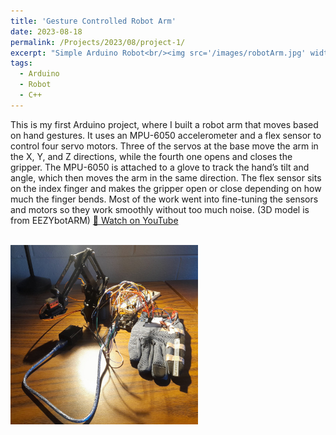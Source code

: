 ```yaml
---
title: 'Gesture Controlled Robot Arm'
date: 2023-08-18
permalink: /Projects/2023/08/project-1/
excerpt: "Simple Arduino Robot<br/><img src='/images/robotArm.jpg' width = 300>"
tags:
  - Arduino
  - Robot
  - C++
---
```


This is my first Arduino project, where I built a robot arm that moves based on hand gestures. It uses an MPU-6050 accelerometer and a flex sensor to control four servo motors. Three of the servos at the base move the arm in the X, Y, and Z directions, while the fourth one opens and closes the gripper. The MPU-6050 is attached to a glove to track the hand’s tilt and angle, which then moves the arm in the same direction. The flex sensor sits on the index finger and makes the gripper open or close depending on how much the finger bends. Most of the work went into fine-tuning the sensors and motors so they work smoothly without too much noise. (3D model is from EEZYbotARM)
<a href="https://youtube.com/shorts/uIY3YT9ME_g?si=6JfBbAfcrXIFWE7L" target="_blank">🎥 Watch on YouTube</a>

<br/><img src='/images/robotArm.jpg' width = 300>